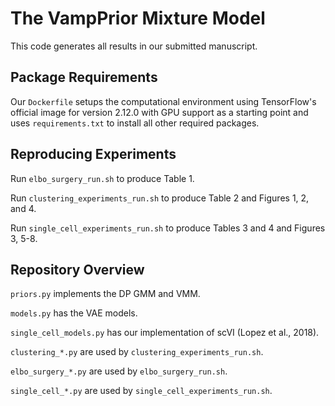 # The VampPrior Mixture Model

This code generates all results in our submitted manuscript.

## Package Requirements

Our ``Dockerfile`` setups the computational environment using TensorFlow's official image for version 2.12.0 with GPU support as a starting point and uses ``requirements.txt`` to install all other required packages.

## Reproducing Experiments

Run ``elbo_surgery_run.sh`` to produce Table 1.

Run ``clustering_experiments_run.sh`` to produce Table 2 and Figures 1, 2, and 4.

Run ``single_cell_experiments_run.sh`` to produce Tables 3 and 4 and Figures 3, 5-8.

## Repository Overview

``priors.py`` implements the DP GMM and VMM.

``models.py`` has the VAE models.

``single_cell_models.py`` has our implementation of scVI (Lopez et al., 2018).

``clustering_*.py`` are used by ``clustering_experiments_run.sh``.

``elbo_surgery_*.py`` are used by ``elbo_surgery_run.sh``.

``single_cell_*.py`` are used by ``single_cell_experiments_run.sh``.

